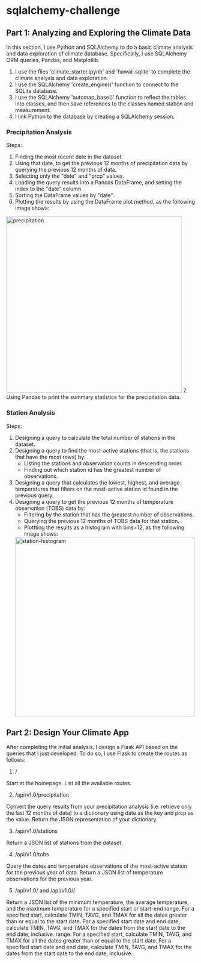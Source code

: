 # sqlalchemy-challenge
 
## Part 1: Analyzing and Exploring the Climate Data

In this section, I use Python and SQLAlchemy to do a basic climate analysis and data exploration of climate database. Specifically, I use SQLAlchemy ORM queries, Pandas, and Matplotlib. 
1. I use the files 'climate_starter.ipynb' and 'hawaii.sqlite' to complete the climate analysis and data exploration.
2. I use the SQLAlchemy 'create_engine()' function to connect to the SQLite database.
3. I use the SQLAlchemy 'automap_base()' function to reflect the tables into classes, and then save references to the classes named station and measurement.
4. I link Python to the database by creating a SQLAlchemy session.

### Precipitation Analysis
Steps:
1. Finding the most recent date in the dataset.
2. Using that date, to get the previous 12 months of precipitation data by querying the previous 12 months of data.
3. Selecting only the "date" and "prcp" values.
4. Loading the query results into a Pandas DataFrame, and setting the index to the "date" column.
5. Sorting the DataFrame values by "date".
6. Plotting the results by using the DataFrame plot method, as the following image shows:
<img width="468" alt="precipitation" src="https://user-images.githubusercontent.com/114604829/226149061-27fa8c84-daaa-425b-9ac4-3d2c3b6d6435.png">
7. Using Pandas to print the summary statistics for the precipitation data.

### Station Analysis
Steps:
1. Designing a query to calculate the total number of stations in the dataset.
2. Designing a query to find the most-active stations (that is, the stations that have the most rows) by:
   - Listing the stations and observation counts in descending order.
   - Finding out which station id has the greatest number of observations.
3. Designing a query that calculates the lowest, highest, and average temperatures that filters on the most-active station id found in the previous query.
4. Designing a query to get the previous 12 months of temperature observation (TOBS) data by:
   - Filtering by the station that has the greatest number of observations.
   - Querying the previous 12 months of TOBS data for that station.
   - Plottting the results as a histogram with bins=12, as the following image shows:
   <img width="478" alt="station-histogram" src="https://user-images.githubusercontent.com/114604829/226149073-f9a38187-5a61-48ca-b2a3-337d318b4bd4.png">


## Part 2: Design Your Climate App

After completing the initial analysis, I design a Flask API based on the queries that I just developed. To do so, I use Flask to create the routes as follows:
1. /

  Start at the homepage.
  List all the available routes.

2. /api/v1.0/precipitation

  Convert the query results from your precipitation analysis (i.e. retrieve only the last 12 months of data) to a dictionary using date as the key and prcp as the
  value.
  Return the JSON representation of your dictionary.

3. /api/v1.0/stations

  Return a JSON list of stations from the dataset.

4. /api/v1.0/tobs

  Query the dates and temperature observations of the most-active station for the previous year of data.
  Return a JSON list of temperature observations for the previous year.

5. /api/v1.0/<start> and /api/v1.0/<start>/<end>

  Return a JSON list of the minimum temperature, the average temperature, and the maximum temperature for a specified start or start-end range.
  For a specified start, calculate TMIN, TAVG, and TMAX for all the dates greater than or equal to the start date.
  For a specified start date and end date, calculate TMIN, TAVG, and TMAX for the dates from the start date to the end date, inclusive.
range.
For a specified start, calculate TMIN, TAVG, and TMAX for all the dates greater than or equal to the start date.
For a specified start date and end date, calculate TMIN, TAVG, and TMAX for the dates from the start date to the end date, inclusive.
